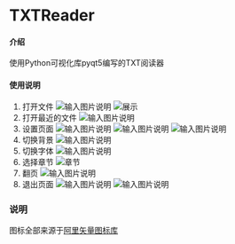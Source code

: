 # TXTReader

#### 介绍
使用Python可视化库pyqt5编写的TXT阅读器

#### 使用说明

1.  打开文件
![输入图片说明](https://foruda.gitee.com/images/1672466016752980496/71529c85_10577857.png "屏幕截图")
![展示](https://foruda.gitee.com/images/1672466075884578287/5c416ead_10577857.png "屏幕截图")
2.  打开最近的文件
![输入图片说明](https://foruda.gitee.com/images/1672466143652140050/dc026dc4_10577857.png "屏幕截图")
3.  设置页面
![输入图片说明](https://foruda.gitee.com/images/1672466203866937223/baebe17d_10577857.png "屏幕截图")
![输入图片说明](https://foruda.gitee.com/images/1672466218294301029/2b415786_10577857.png "屏幕截图")
![输入图片说明](https://foruda.gitee.com/images/1672466243947686819/af9364f9_10577857.png "屏幕截图")
4.  切换背景
![输入图片说明](https://foruda.gitee.com/images/1672466513670545619/e4eb4683_10577857.png "屏幕截图")
5.  切换字体
![输入图片说明](https://foruda.gitee.com/images/1672466557902708811/040c3784_10577857.png "屏幕截图")
6.  选择章节
![章节](https://foruda.gitee.com/images/1672466313833760418/40ab1d80_10577857.png "屏幕截图")
7.  翻页
![输入图片说明](https://foruda.gitee.com/images/1672466406169358782/32370cd4_10577857.png "屏幕截图")
8.  退出页面
![输入图片说明](https://foruda.gitee.com/images/1672466423806596667/efc835f0_10577857.png "屏幕截图")
![输入图片说明](https://foruda.gitee.com/images/1672466444649585742/8d60061a_10577857.png "屏幕截图")


### 说明
图标全部来源于[阿里矢量图标库](https://www.iconfont.cn/)
